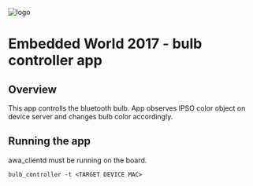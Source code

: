 ![logo](https://static.creatordev.io/logo-md-s.svg)

# Embedded World 2017 - bulb controller app

## Overview

This app controlls the bluetooth bulb. App observes IPSO color object on device server and changes bulb color accordingly.

## Running the app

awa_clientd must be running on the board.

`bulb_controller -t <TARGET DEVICE MAC>`